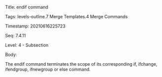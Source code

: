 Title:  endif command

Tags:   levels-outline.7 Merge Templates.4 Merge Commands

Timestamp: 20210616225723

Seq:    7.4.11

Level:  4 - Subsection

Body: 

The endif command terminates the scope of its corresponding if, ifchange, ifendgroup, ifnewgroup or else command.

